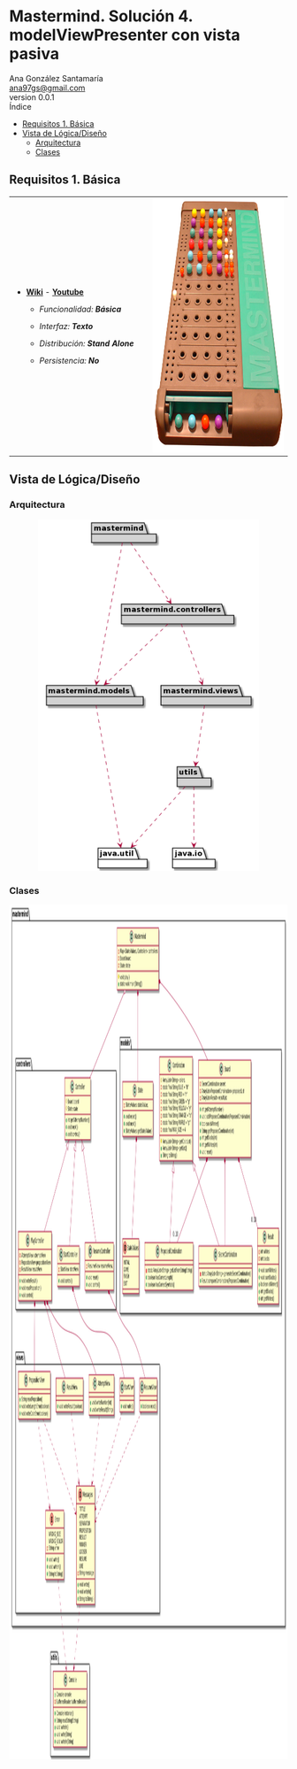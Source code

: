 <!DOCTYPE html>
<html lang="en">
<head>
  <meta charset="UTF-8">
  <meta http-equiv="X-UA-Compatible" content="IE=edge">
  <meta name="viewport" content="width=device-width, initial-scale=1.0">
  <meta name="author" content="Ana González Santamaría">
  <link rel="stylesheet" href="https://fonts.googleapis.com/css?          family=Open+Sans:300,300italic,400,400italic,600,600italic%7CNoto+Serif:400,400italic,700,700italic%7CDroid+Sans+Mono:400,700">
  <link rel="stylesheet" href="https://cdnjs.cloudflare.com/ajax/libs/font-awesome/4.7.0/css/font-awesome.min.css">
</head>
<body>
  <h1>Mastermind. Solución 4. modelViewPresenter con vista pasiva</h1>
  <div class="details">
    <span id="author" class="author">Ana González Santamaría</span><br>
    <span id="email" class="email"><a href="mailto:ana97gs@gmail.com">ana97gs@gmail.com</a></span><br>
    <span id="revnumber">version 0.0.1</span>
  </div>
  <div id="toc" class="toc">
    <div id="toctitle">Índice</div>
      <ul class="sectlevel1">
        <li><a href="#requisitos-1-básica">Requisitos 1. Básica</a></li>
        <li><a href="#vista-de-lógicadiseño">Vista de Lógica/Diseño</a>
          <ul class="sectlevel2">
            <li><a href="#arquitectura">Arquitectura</a></li>
            <li><a href="#clases-mastermind">Clases</em></a></li>
          </ul>
        </li>
      </ul>
    </div>
  </div>
  <div id="content">
    <div class="sect1">
      <h2 id="requisitos-1-básica">Requisitos 1. Básica</h2>
      <div class="sectionbody">
        <table class="tableblock frame-all grid-all stretch">
          <colgroup>
            <col style="width: 50%;">
            <col style="width: 50%;">
          </colgroup>
          <tbody>
            <tr>     
              <td class="tableblock halign-left valign-top"><div class="content"><div class="ulist">
                <ul>
                  <li>
                    <p><a href="https://en.wikipedia.org/wiki/Mastermind_(board_game)"><strong>Wiki</strong></a> - <a href="https://www.youtube.com/watch?v=2-hTeg2M6GQ"><strong>Youtube</strong></a></p>
                    <div class="ulist">
                      <ul>
                        <li><p><em>Funcionalidad: <strong>Básica</strong></em></p></li>
                        <li><p><em>Interfaz: <strong>Texto</strong></em></p></li>
                        <li><p><em>Distribución: <strong>Stand Alone</strong></em></p></li>
                        <li><p><em>Persistencia: <strong>No</strong></em></p></li>
                      </ul>
                    </div> 
                  </li>
                </ul>
              </td>
              <td class="tableblock halign-left valign-top"><div class="content"><div class="imageblock">
                <div class="content">
                  <img src="images/Mastermind.jpg" alt="Mastermind" width="430" height="460">
                </div>
              </td>
            </tr>
          </tbody>
        </table>
      </div>
    </div>
    <div class="sect1">
      <h2 id="vista-de-lógicadiseño">Vista de Lógica/Diseño</h2>
      <div class="sectionbody">
        <div class="sect2">
          <h3 id="arquitectura">Arquitectura</h3>
          <div class="imageblock" style="text-align: center">
            <div class="content">
              <img src="images/paquete-pv.png" alt="MastermindArquitecture" width="400" height="635">
            </div>
          </div>
        </div>
        <div class="sect2">
          <h3 id="clases-mastermind">Clases</h3>
          <div class="imageblock">
            <div class="content">
              <img src="images/clases-pv.png" alt="paqueteMastermind" width="1750" height="1545">
            </div>
          </div>
        </div>
      </div>
  </div>
</body>
</html>
